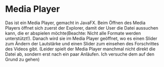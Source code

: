 # Media Player

Das ist ein Media Player, gemacht in JavaFX. Beim Öffnen des Media Players öffnet sich zuerst der Explorer, damit der User 
die Datei aussuchen kann, die er abspielen möchte(Beachte: Nicht alle Formate werden unterstützt!). Danach wird sie im Media
Player geöffnet, wo es einen Slider zum Ändern der Lautstärke und einen Slider zum einsehen des Forschrittes des Videos gibt.
(Leider spielt der Media Player manchmal nicht direkt die Datei ab, sondern erst nach ein paar Anläufen. Ich versuche
dem auf den Grund zu gehen)
